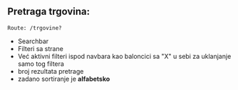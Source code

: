 ## Pretraga trgovina:
```Route: /trgovine?```

- Searchbar
- Filteri sa strane
- Već aktivni filteri ispod navbara kao baloncici sa "X" u sebi za uklanjanje samo tog filtera
- broj rezultata pretrage
- zadano sortiranje je **alfabetsko**